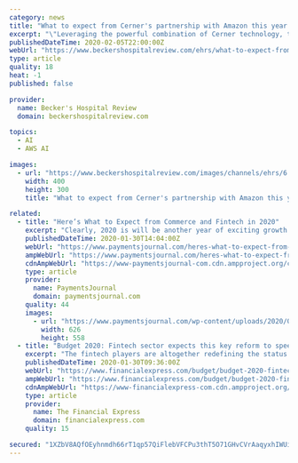 ```yaml
---
category: news
title: "What to expect from Cerner's partnership with Amazon this year + 3 other questions"
excerpt: "\"Leveraging the powerful combination of Cerner technology, the AWS infrastructure, their artificial intelligence and machine learning capabilities, we expect to create next-generation user experiences and innovations to deliver more predictive patient-centered care,\" said Mr. Shafer. Cerner is now moving almost all of its non-federal ..."
publishedDateTime: 2020-02-05T22:00:00Z
webUrl: "https://www.beckershospitalreview.com/ehrs/what-to-expect-from-cerner-s-partnership-with-amazon-this-year-3-other-questions.html"
type: article
quality: 18
heat: -1
published: false

provider:
  name: Becker's Hospital Review
  domain: beckershospitalreview.com

topics:
  - AI
  - AWS AI

images:
  - url: "https://www.beckershospitalreview.com/images/channels/ehrs/6.jpg"
    width: 400
    height: 300
    title: "What to expect from Cerner's partnership with Amazon this year + 3 other questions"

related:
  - title: "Here’s What to Expect from Commerce and Fintech in 2020"
    excerpt: "Clearly, 2020 is will be another year of exciting growth and development for commerce and fintech. Consumer demands and preferences are pushing the industry to evolve, and the ongoing development of technology like AI, widespread cloud adoption, and other new initiatives will allow financial institutions, fintechs, and retailers to keep up."
    publishedDateTime: 2020-01-30T14:04:00Z
    webUrl: "https://www.paymentsjournal.com/heres-what-to-expect-from-commerce-and-fintech-in-2020/"
    ampWebUrl: "https://www.paymentsjournal.com/heres-what-to-expect-from-commerce-and-fintech-in-2020/amp/"
    cdnAmpWebUrl: "https://www-paymentsjournal-com.cdn.ampproject.org/c/s/www.paymentsjournal.com/heres-what-to-expect-from-commerce-and-fintech-in-2020/amp/"
    type: article
    provider:
      name: PaymentsJournal
      domain: paymentsjournal.com
    quality: 44
    images:
      - url: "https://www.paymentsjournal.com/wp-content/uploads/2020/01/financial-technology-isometric-set_1284-23498.jpg"
        width: 626
        height: 558
  - title: "Budget 2020: Fintech sector expects this key reform to speed up digital payments in India"
    excerpt: "The fintech players are altogether redefining the status quo of the financial services ... to customers in remote locations aiding in cutting down the costs significantly with the use of face-matching software and AI. India is fast becoming a digital economy. The need of the hour is awareness of digital payments in every nook and corner of ..."
    publishedDateTime: 2020-01-30T09:36:00Z
    webUrl: "https://www.financialexpress.com/budget/budget-2020-fintech-sector-expects-this-key-reform-to-speed-up-digital-payments-in-india/1839195/"
    ampWebUrl: "https://www.financialexpress.com/budget/budget-2020-fintech-sector-expects-this-key-reform-to-speed-up-digital-payments-in-india/1839195/lite/"
    cdnAmpWebUrl: "https://www-financialexpress-com.cdn.ampproject.org/c/s/www.financialexpress.com/budget/budget-2020-fintech-sector-expects-this-key-reform-to-speed-up-digital-payments-in-india/1839195/lite/"
    type: article
    provider:
      name: The Financial Express
      domain: financialexpress.com
    quality: 15

secured: "1XZbV8AQfOEyhnmdh66rT1qp57QiFlebVFCPu3thT5O71GHvCVrAaqyxhIWUin5pMSqAizxG0xD33vYWPEaEQDsDx+i4Rtew5vii+3AotPlESle1kmF+dME7mkPfy4SGCCJMmVh4VTY9ZB20YQ6DrB6ccImvH+TgEPkVIn1D9XR3cASbjzHaqOChiJlkJEooSTIPTsbCyga9Q6qyF6GzpzmNQTKwzwL47et1Vc/gSBAdzm1oqWoHQIDg1MRhpBe17ivmqB1Px+0CL08mHo5BZgrhuuyuGUKJ+JHHU8K1UH23IF/uCsJK4BBN4e/pQDRj;b6fJ6sqlBy/Q5awcrsls+Q=="
---
```


